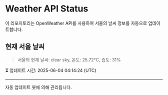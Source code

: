 
# Weather API Status

이 리포지토리는 OpenWeather API를 사용하여 서울의 날씨 정보를 자동으로 업데이트합니다.

## 현재 서울 날씨
> 서울의 현재 날씨: clear sky, 온도: 25.72°C, 습도: 31%

⏳ 업데이트 시간: 2025-06-04 04:14:24 (UTC)

---
자동 업데이트 봇에 의해 관리됩니다.
